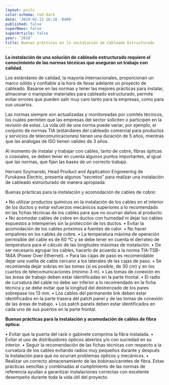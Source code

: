 ```yaml
---
layout: posts
color-schema: red-dark
date: '2019-02-13 16:18 -0400'
published: false
superNews: false
superArticle: false
year: '2018'
title: Buenas prácticas en la instalación de Cableado Estructurado
---
```

**La instalación de una solución de cableado estructurado requiere el conocimiento de las normas técnicas que aseguran un trabajo con calidad.**

Los estándares de calidad, la mayoría internacionales, proporcionan un marco sólido y confiable a la hora de llevar adelante un proyecto de cableado. Basarse en las normas y tener las mejores prácticas para instalar, almacenar o manipular materiales para cableado estructurado, permite evitar errores que pueden salir muy caro tanto para la empresas, como para sus usuarios. 

Las normas siempre son actualizadas y monitoreadas por comités técnicos, los cuales permiten que las empresas del sector soliciten o participen en la revisión de estas. La vida útil de una norma puede variar, por ejemplo, el conjunto de normas TIA (estándares del cableado comercial para productos y servicios de telecomunicaciones) tienen una duración de 5 años, mientras que las análogas de ISO tienen validez de 3 años.

Al momento de instalar y trabajar con cables, tanto de cobre, fibras ópticas o coaxiales, se deben tener en cuenta algunos puntos importantes, al igual que las normas, que fijan las bases de un correcto trabajo.

Hernani Szymanski, Head Product and Application Engineering de Furukawa Electric, presenta algunos “secretos” para realizar una instalación de cableado estructurado de manera apropiada: 

Buenas prácticas para la instalación y acomodación de cables de cobre:

•	No utilizar productos químicos en la instalación de los cables en el interior de los ductos y evitar esfuerzos mecánicos superiores a lo recomendado en las fichas técnicas de los cables para que no ocurran daños al producto.
•	No acomodar cables de cobre en ductos con humedad ni dejar los cables expuestos a intemperies sin la protección de los ductos.
•	Evitar la acomodación de los cables próximos a fuentes de calor.
•	No hacer empalmes en los cables de cobre.
•	La temperatura máxima de operación permisible del cable es de 60 ºC y se debe tener en cuenta el derrateo de temperatura para el cálculo de las longitudes máximas de instalación.
•	De ser necesario agrupar los cables, hacerlo de acuerdo a la norma TIA-TSB-184A (Power Over Ethernet).
•	Para las cajas de paso es recomendable dejar una vuelta de cable cercano a los laterales de las cajas de paso.
•	Se recomienda dejar sobras en las tomas (si es posible, de 30 cm) y en los cuartos de telecomunicaciones (mínimo 3 m).
•	Las tomas de conexión en las áreas de trabajo deben estar identificadas en la parte frontal.
•	El radio de curvatura del cable no debe ser inferior a lo recomendado en la ficha técnica y se debe evitar que la longitud del destrenzado de los pares sobrepase los 13 mm.
•	Los cables del permanente link deben estar identificados en la parte trasera del patch panel y de las tomas de conexión de las áreas de trabajo.
•	Los patch panels deben estar identificados en cada uno de sus puertos en la parte frontal.
 
**Buenas prácticas para la instalación y acomodación de cables de fibra óptica:**

•	Evitar que la puerta del rack o gabinete comprima la fibra instalada.
•	Evitar el uso de distribuidores ópticos abiertos y/o con suciedad en su interior.
•	Seguir la recomendación de las fichas técnicas con respecto a la curvatura de los cables evitando radios muy pequeños durante y después la instalación para que no ocurran problemas ópticos y mecánicos.
•	Realizar un correcto almacenamiento de las bobinas/carretes de fibra.
Estas prácticas sencillas y combinadas al cumplimiento de las normas de referencia ayudan a garantizar instalaciones correctas con excelente desempeño durante toda la vida útil del proyecto. 